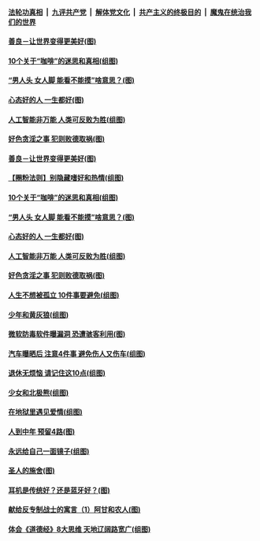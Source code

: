 

####  [法轮功真相](../../../../basic/blob/master/README.md?t=09100802) &nbsp;|&nbsp; [九评共产党](../../../../9ping.md/blob/master/README.md?t=09100802) &nbsp;|&nbsp; [解体党文化](../../../../jtdwh.md/blob/master/README.md?t=09100802)  &nbsp;|&nbsp; [共产主义的终极目的](../../../../gczydzjmd.md/blob/master/README.md?t=09100802) &nbsp;|&nbsp; [魔鬼在统治我们的世界](../../../../mgztzwmdsj.md/blob/master/README.md?t=09100802) 

#### [善良－让世界变得更美好(图)](../pages/p8/944878.md?t=09100802) 

#### [10个关于“咖啡”的迷思和真相(组图)](../pages/p8/945568.md?t=09100802) 

#### [“男人头 女人脚 能看不能摸”啥意思？(图)](../pages/p8/945566.md?t=09100802) 

#### [心态好的人 一生都好(图)](../pages/p8/945072.md?t=09100802) 

#### [人工智能非万能 人类可反败为胜(组图)](../pages/p8/945443.md?t=09100802) 

#### [好色贪淫之事 犯则败德取祸(图)](../pages/p8/945078.md?t=09100802) 

#### [善良－让世界变得更美好(图)](../pages/p8/944878.md?t=09100802) 

#### [【圈粉法则】别隐藏嗜好和热情(组图)](../pages/p8/945624.md?t=09100802) 

#### [10个关于“咖啡”的迷思和真相(组图)](../pages/p8/945568.md?t=09100802) 

#### [“男人头 女人脚 能看不能摸”啥意思？(图)](../pages/p8/945566.md?t=09100802) 

#### [心态好的人 一生都好(图)](../pages/p8/945072.md?t=09100802) 

#### [人工智能非万能 人类可反败为胜(组图)](../pages/p8/945443.md?t=09100802) 

#### [好色贪淫之事 犯则败德取祸(图)](../pages/p8/945078.md?t=09100802) 

#### [人生不想被孤立 10件事要避免(组图)](../pages/p8/945358.md?t=09100802) 

#### [少年和黄灰狼(组图)](../pages/p8/945126.md?t=09100802) 

#### [微软防毒软件曝漏洞 恐遭骇客利用(图)](../pages/p8/945433.md?t=09100802) 

#### [汽车曝晒后 注意4件事 避免伤人又伤车(组图)](../pages/p8/945395.md?t=09100802) 

#### [退休无烦恼 请记住这10点(组图)](../pages/p8/945355.md?t=09100802) 

#### [少女和北极熊(组图)](../pages/p8/945336.md?t=09100802) 

#### [在地狱里遇见爱情(组图)](../pages/p8/944857.md?t=09100802) 

#### [人到中年 预留4路(图)](../pages/p8/945324.md?t=09100802) 

#### [永远给自己一面镜子(组图)](../pages/p8/945290.md?t=09100802) 

#### [圣人的施舍(图)](../pages/p8/945063.md?t=09100802) 

#### [耳机是传统好？还是蓝牙好？(图)](../pages/p8/945285.md?t=09100802) 

#### [献给反专制战士的寓言（1）阿甘和农人(图)](../pages/p8/945224.md?t=09100802) 

#### [体会《道德经》8大思维 天地辽阔路宽广(组图)](../pages/p8/945168.md?t=09100802) 

